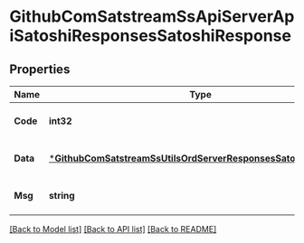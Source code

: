 # GithubComSatstreamSsApiServerApiSatoshiResponsesSatoshiResponse

## Properties
Name | Type | Description | Notes
------------ | ------------- | ------------- | -------------
**Code** | **int32** |  | [optional] [default to null]
**Data** | [***GithubComSatstreamSsUtilsOrdServerResponsesSatoshiResponse**](github_com_satstream_ss-utils_ord_server_responses.SatoshiResponse.md) |  | [optional] [default to null]
**Msg** | **string** |  | [optional] [default to null]

[[Back to Model list]](../README.md#documentation-for-models) [[Back to API list]](../README.md#documentation-for-api-endpoints) [[Back to README]](../README.md)

